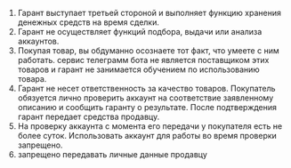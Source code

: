 1) Гарант выступает третьей стороной и выполняет функцию хранения денежных средств на время сделки.
2) Гарант не осуществляет функций подбора, выдачи или анализа аккаунтов.
3) Покупая товар, вы обдуманно осознаете тот факт, что умеете с ним работать. сервис телеграмм бота не является
   поставщиком этих товаров и гарант не занимается обучением по использованию товара.
4) Гарант не несет ответственность за качество товаров. Покупатель обязуется лично проверить аккаунт на соответствие
   заявленному описанию и сообщить гаранту о результате. После подтверждения гарант передает средства продавцу.
5) На проверку аккаунта с момента его передачи у покупателя есть не более суток. Использовать аккаунт для работы во
   время проверки запрещено.
6) запрещено передавать личные данные продавцу
